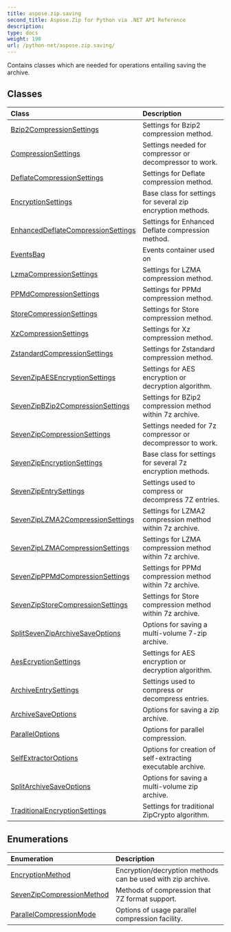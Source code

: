 ```yaml
---
title: aspose.zip.saving
second_title: Aspose.Zip for Python via .NET API Reference
description: 
type: docs
weight: 190
url: /python-net/aspose.zip.saving/
---
```



Contains classes which are needed for operations entailing saving the archive.

## Classes
| Class | Description |
| :- | :- |
|[Bzip2CompressionSettings](/zip/python-net/aspose.zip.saving/bzip2compressionsettings/)|Settings for Bzip2 compression method.|
|[CompressionSettings](/zip/python-net/aspose.zip.saving/compressionsettings/)|Settings needed for compressor or decompressor to work.|
|[DeflateCompressionSettings](/zip/python-net/aspose.zip.saving/deflatecompressionsettings/)|Settings for Deflate compression method.|
|[EncryptionSettings](/zip/python-net/aspose.zip.saving/encryptionsettings/)|Base class for settings for several zip encryption methods.|
|[EnhancedDeflateCompressionSettings](/zip/python-net/aspose.zip.saving/enhanceddeflatecompressionsettings/)|Settings for Enhanced Deflate compression method.|
|[EventsBag](/zip/python-net/aspose.zip.saving/eventsbag/)|Events container used on|
|[LzmaCompressionSettings](/zip/python-net/aspose.zip.saving/lzmacompressionsettings/)|Settings for LZMA compression method.|
|[PPMdCompressionSettings](/zip/python-net/aspose.zip.saving/ppmdcompressionsettings/)|Settings for PPMd compression method.|
|[StoreCompressionSettings](/zip/python-net/aspose.zip.saving/storecompressionsettings/)|Settings for Store compression method.|
|[XzCompressionSettings](/zip/python-net/aspose.zip.saving/xzcompressionsettings/)|Settings for Xz compression method.|
|[ZstandardCompressionSettings](/zip/python-net/aspose.zip.saving/zstandardcompressionsettings/)|Settings for Zstandard compression method.|
|[SevenZipAESEncryptionSettings](/zip/python-net/aspose.zip.saving/sevenzipaesencryptionsettings/)|Settings for AES encryption or decryption algorithm.|
|[SevenZipBZip2CompressionSettings](/zip/python-net/aspose.zip.saving/sevenzipbzip2compressionsettings/)|Settings for BZip2 compression method within 7z archive.|
|[SevenZipCompressionSettings](/zip/python-net/aspose.zip.saving/sevenzipcompressionsettings/)|Settings needed for 7z compressor or decompressor to work.|
|[SevenZipEncryptionSettings](/zip/python-net/aspose.zip.saving/sevenzipencryptionsettings/)|Base class for settings for several 7z encryption methods.|
|[SevenZipEntrySettings](/zip/python-net/aspose.zip.saving/sevenzipentrysettings/)|Settings used to compress or decompress 7Z entries.|
|[SevenZipLZMA2CompressionSettings](/zip/python-net/aspose.zip.saving/sevenziplzma2compressionsettings/)|Settings for LZMA2 compression method within 7z archive.|
|[SevenZipLZMACompressionSettings](/zip/python-net/aspose.zip.saving/sevenziplzmacompressionsettings/)|Settings for LZMA compression method within 7z archive.|
|[SevenZipPPMdCompressionSettings](/zip/python-net/aspose.zip.saving/sevenzipppmdcompressionsettings/)|Settings for PPMd compression method within 7z archive.|
|[SevenZipStoreCompressionSettings](/zip/python-net/aspose.zip.saving/sevenzipstorecompressionsettings/)|Settings for Store compression method within 7z archive.|
|[SplitSevenZipArchiveSaveOptions](/zip/python-net/aspose.zip.saving/splitsevenziparchivesaveoptions/)|Options for saving a multi-volume 7-zip archive.|
|[AesEcryptionSettings](/zip/python-net/aspose.zip.saving/aesecryptionsettings/)|Settings for AES encryption or decryption algorithm.|
|[ArchiveEntrySettings](/zip/python-net/aspose.zip.saving/archiveentrysettings/)|Settings used to compress or decompress entries.|
|[ArchiveSaveOptions](/zip/python-net/aspose.zip.saving/archivesaveoptions/)|Options for saving a zip archive.|
|[ParallelOptions](/zip/python-net/aspose.zip.saving/paralleloptions/)|Options for parallel compression.|
|[SelfExtractorOptions](/zip/python-net/aspose.zip.saving/selfextractoroptions/)|Options for creation of self-extracting executable archive.|
|[SplitArchiveSaveOptions](/zip/python-net/aspose.zip.saving/splitarchivesaveoptions/)|Options for saving a multi-volume zip archive.|
|[TraditionalEncryptionSettings](/zip/python-net/aspose.zip.saving/traditionalencryptionsettings/)|Settings for traditional ZipCrypto algorithm.|
## Enumerations
| Enumeration | Description |
| :- | :- |
|[EncryptionMethod](/zip/python-net/aspose.zip.saving/encryptionmethod/)|Encryption/decryption methods can be used with zip archive.|
|[SevenZipCompressionMethod](/zip/python-net/aspose.zip.saving/sevenzipcompressionmethod/)|Methods of compression that 7Z format support.|
|[ParallelCompressionMode](/zip/python-net/aspose.zip.saving/parallelcompressionmode/)|Options of usage parallel compression facility.|
